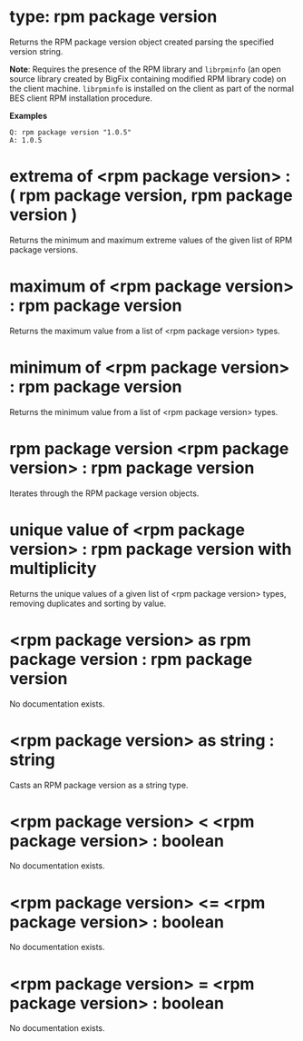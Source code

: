 # type: rpm package version

Returns the RPM package version object created parsing the specified version string.

**Note**: Requires the presence of the RPM library and `librpminfo` (an open source library created by BigFix containing modified RPM library code) on the client machine. `librpminfo` is installed on the client as part of the normal BES client RPM installation procedure.

**Examples**

```
Q: rpm package version "1.0.5"
A: 1.0.5
```

# extrema of &lt;rpm package version&gt; : ( rpm package version, rpm package version )

Returns the minimum and maximum extreme values of the given list of RPM package versions.

# maximum of &lt;rpm package version&gt; : rpm package version

Returns the maximum value from a list of &lt;rpm package version&gt; types.

# minimum of &lt;rpm package version&gt; : rpm package version

Returns the minimum value from a list of &lt;rpm package version&gt; types.

# rpm package version &lt;rpm package version&gt; : rpm package version

Iterates through the RPM package version objects.

# unique value of &lt;rpm package version&gt; : rpm package version with multiplicity

Returns the unique values of a given list of &lt;rpm package version&gt; types, removing duplicates and sorting by value.

# &lt;rpm package version&gt; as rpm package version : rpm package version

No documentation exists.

# &lt;rpm package version&gt; as string : string

Casts an RPM package version as a string type.

# &lt;rpm package version&gt; &lt; &lt;rpm package version&gt; : boolean

No documentation exists.

# &lt;rpm package version&gt; &lt;= &lt;rpm package version&gt; : boolean

No documentation exists.

# &lt;rpm package version&gt; = &lt;rpm package version&gt; : boolean

No documentation exists.
